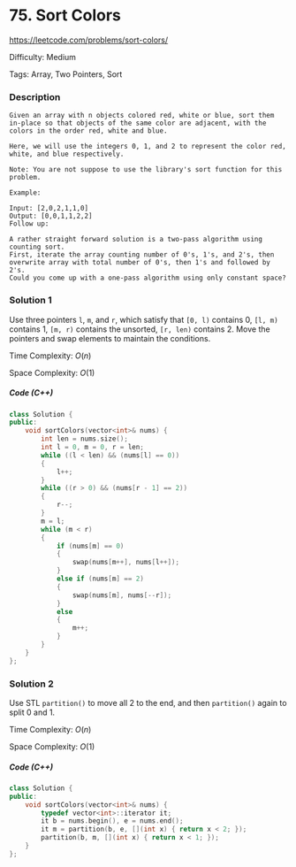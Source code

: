 # 75. Sort Colors

<https://leetcode.com/problems/sort-colors/>

Difficulty: Medium

Tags: Array, Two Pointers, Sort

### Description
```plain
Given an array with n objects colored red, white or blue, sort them in-place so that objects of the same color are adjacent, with the colors in the order red, white and blue.

Here, we will use the integers 0, 1, and 2 to represent the color red, white, and blue respectively.

Note: You are not suppose to use the library's sort function for this problem.

Example:

Input: [2,0,2,1,1,0]
Output: [0,0,1,1,2,2]
Follow up:

A rather straight forward solution is a two-pass algorithm using counting sort.
First, iterate the array counting number of 0's, 1's, and 2's, then overwrite array with total number of 0's, then 1's and followed by 2's.
Could you come up with a one-pass algorithm using only constant space?
```

### Solution 1
Use three pointers `l`, `m`, and `r`, which satisfy that `[0, l)` contains 0, `[l, m)` contains 1, `[m, r)` contains the unsorted, `[r, len)` contains 2. Move the pointers and swap elements to maintain the conditions.

Time Complexity: $O(n)$

Space Complexity: $O(1)$

##### Code (C++)
```cpp
class Solution {
public:
    void sortColors(vector<int>& nums) {
        int len = nums.size();
        int l = 0, m = 0, r = len;
        while ((l < len) && (nums[l] == 0))
        {
            l++;
        }
        while ((r > 0) && (nums[r - 1] == 2))
        {
            r--;
        }
        m = l;
        while (m < r)
        {
            if (nums[m] == 0)
            {
                swap(nums[m++], nums[l++]);
            }
            else if (nums[m] == 2)
            {
                swap(nums[m], nums[--r]);
            }
            else
            {
                m++;
            }
        }
    }
};
```

### Solution 2
Use STL `partition()` to move all 2 to the end, and then `partition()` again to split 0 and 1.

Time Complexity: $O(n)$

Space Complexity: $O(1)$

##### Code (C++)
```cpp
class Solution {
public:
    void sortColors(vector<int>& nums) {
        typedef vector<int>::iterator it;
        it b = nums.begin(), e = nums.end();
        it m = partition(b, e, [](int x) { return x < 2; });
        partition(b, m, [](int x) { return x < 1; });
    }
};
```
